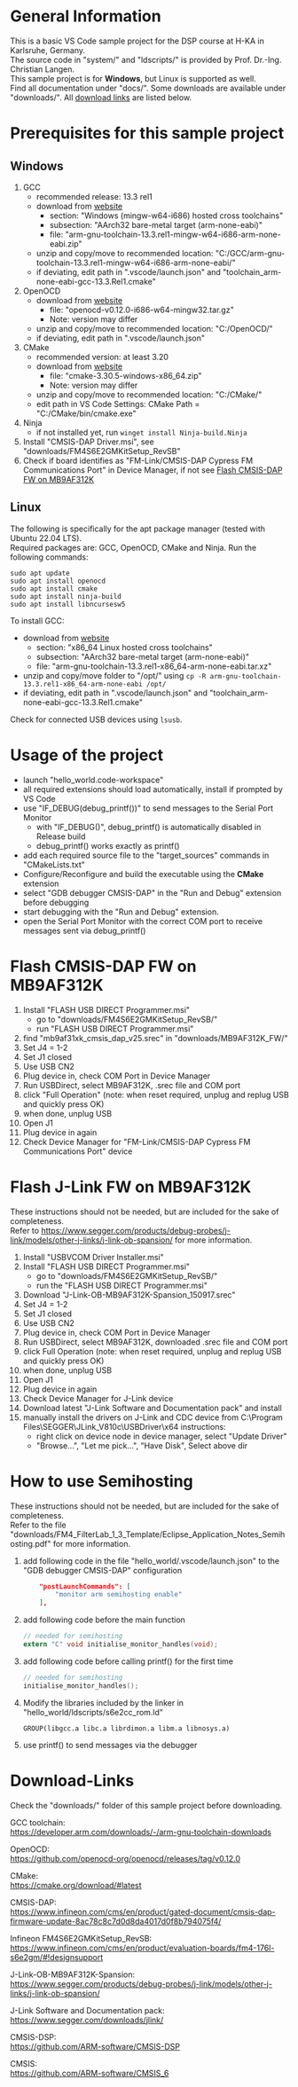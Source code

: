 
# General Information

This is a basic VS Code sample project for the DSP course at H-KA in Karlsruhe, Germany.  
The source code in "system/" and "ldscripts/" is provided by Prof. Dr.-Ing. Christian Langen.  
This sample project is for __Windows__, but Linux is supported as well.  
Find all documentation under "docs/". Some downloads are available under "downloads/". All [download links](#download-links) are listed below.



# Prerequisites for this sample project

## Windows

1. GCC
    - recommended release: 13.3 rel1
    - download from [website](https://developer.arm.com/downloads/-/arm-gnu-toolchain-downloads)
        - section: "Windows (mingw-w64-i686) hosted cross toolchains"
        - subsection: "AArch32 bare-metal target (arm-none-eabi)"
        - file: "arm-gnu-toolchain-13.3.rel1-mingw-w64-i686-arm-none-eabi.zip"
    - unzip and copy/move to recommended location: "C:/GCC/arm-gnu-toolchain-13.3.rel1-mingw-w64-i686-arm-none-eabi/" 
    - if deviating, edit path in ".vscode/launch.json" and "toolchain_arm-none-eabi-gcc-13.3.Rel1.cmake"
1. OpenOCD 
    - download from [website](https://github.com/openocd-org/openocd/releases/tag/v0.12.0)
        - file: "openocd-v0.12.0-i686-w64-mingw32.tar.gz"
        - Note: version may differ
    - unzip and copy/move to recommended location: "C:/OpenOCD/"
    - if deviating, edit path in ".vscode/launch.json"
1. CMake
    - recommended version: at least 3.20
    - download from [website](https://cmake.org/download/#latest)
        - file: "cmake-3.30.5-windows-x86_64.zip"
        - Note: version may differ
    - unzip and copy/move to recommended location: "C:/CMake/"
    - edit path in VS Code Settings: CMake Path = "C:/CMake/bin/cmake.exe"
1. Ninja
    - if not installed yet, run `winget install Ninja-build.Ninja`
1. Install "CMSIS-DAP Driver.msi", see "downloads/FM4S6E2GMKitSetup_RevSB"
1. Check if board identifies as "FM-Link/CMSIS-DAP Cypress FM Communications Port" in Device Manager, if not see [Flash CMSIS-DAP FW on MB9AF312K](#flash-cmsis-dap-fw-on-mb9af312k)


## Linux

The following is specifically for the apt package manager (tested with Ubuntu 22.04 LTS).  
Required packages are: GCC, OpenOCD, CMake and Ninja.
Run the following commands:

```
sudo apt update
sudo apt install openocd
sudo apt install cmake
sudo apt install ninja-build
sudo apt install libncursesw5
```

To install GCC:
- download from [website](https://developer.arm.com/downloads/-/arm-gnu-toolchain-downloads)
    - section: "x86_64 Linux hosted cross toolchains"
    - subsection: "AArch32 bare-metal target (arm-none-eabi)"
    - file: "arm-gnu-toolchain-13.3.rel1-x86_64-arm-none-eabi.tar.xz"
- unzip and copy/move folder to "/opt/" using `cp -R arm-gnu-toolchain-13.3.rel1-x86_64-arm-none-eabi /opt/`
- if deviating, edit path in ".vscode/launch.json" and "toolchain_arm-none-eabi-gcc-13.3.Rel1.cmake"

Check for connected USB devices using `lsusb`.




# Usage of the project

- launch "hello_world.code-workspace"
- all required extensions should load automatically, install if prompted by VS Code
- use "IF_DEBUG(debug_printf())" to send messages to the Serial Port Monitor
    - with "IF_DEBUG()", debug_printf() is automatically disabled in Release build
    - debug_printf() works exactly as printf()
- add each required source file to the "target_sources" commands in "CMakeLists.txt"
- Configure/Reconfigure and build the executable using the __CMake__ extension
- select "GDB debugger CMSIS-DAP" in the "Run and Debug" extension before debugging
- start debugging with the "Run and Debug" extension.
- open the Serial Port Monitor with the correct COM port to receive messages sent via debug_printf()


 



# Flash CMSIS-DAP FW on MB9AF312K

1. Install "FLASH USB DIRECT Programmer.msi"
    - go to "downloads/FM4S6E2GMKitSetup_RevSB/"
    - run "FLASH USB DIRECT Programmer.msi"
1. find "mb9af31xk_cmsis_dap_v25.srec" in "downloads/MB9AF312K_FW/"
1. Set J4 = 1-2
1. Set J1 closed
1. Use USB CN2
1. Plug device in, check COM Port in Device Manager
1. Run USBDirect, select MB9AF312K, .srec file and COM port
1. click "Full Operation" (note: when reset required, unplug and replug USB and quickly press OK)
1. when done, unplug USB
1. Open J1
1. Plug device in again
1. Check Device Manager for "FM-Link/CMSIS-DAP Cypress FM Communications Port" device





# Flash J-Link FW on MB9AF312K

These instructions should not be needed, but are included for the sake of completeness.  
Refer to https://www.segger.com/products/debug-probes/j-link/models/other-j-links/j-link-ob-spansion/ for more information.
1. Install "USBVCOM Driver Installer.msi"
2. Install "FLASH USB DIRECT Programmer.msi"
    - go to "downloads/FM4S6E2GMKitSetup_RevSB/"
    - run the "FLASH USB DIRECT Programmer.msi"
3. Download "J-Link-OB-MB9AF312K-Spansion_150917.srec"
4. Set J4 = 1-2
5. Set J1 closed
6. Use USB CN2
7. Plug device in, check COM Port in Device Manager
8. Run USBDirect, select MB9AF312K, downloaded .srec file and COM port
9. click Full Operation (note: when reset required, unplug and replug USB and quickly press OK)
10. when done, unplug USB
11. Open J1
12. Plug device in again
13. Check Device Manager for J-Link device
14. Download latest "J-Link Software and Documentation pack" and install
15. manually install the drivers on J-Link and CDC device from C:\Program Files\SEGGER\JLink_V810c\USBDriver\x64
instructions: 
    - right click on device node in device manager, select "Update Driver"
    - "Browse...", "Let me pick...", "Have Disk", Select above dir

	


# How to use Semihosting

These instructions should not be needed, but are included for the sake of completeness.  
Refer to the file "downloads/FM4_FilterLab_1_3_Template/Eclipse_Application_Notes_Semihosting.pdf" for more information.
1. add following code in the file "hello_world/.vscode/launch.json" to the "GDB debugger CMSIS-DAP" configuration
    ```JSON
        "postLaunchCommands": [
            "monitor arm semihosting enable"
        ],
    ```
1. add following code before the main function
    ```C
    // needed for semihosting
    extern "C" void initialise_monitor_handles(void);
    ```
1. add following code before calling printf() for the first time
    ```C
    // needed for semihosting
    initialise_monitor_handles();
    ```
1. Modify the libraries included by the linker in "hello_world/ldscripts/s6e2cc_rom.ld"
    ```
    GROUP(libgcc.a libc.a librdimon.a libm.a libnosys.a)
    ```
1. use printf() to send messages via the debugger






# Download-Links

Check the "downloads/" folder of this sample project before downloading.

GCC toolchain:  
https://developer.arm.com/downloads/-/arm-gnu-toolchain-downloads

OpenOCD:  
https://github.com/openocd-org/openocd/releases/tag/v0.12.0

CMake:  
https://cmake.org/download/#latest

CMSIS-DAP:  
https://www.infineon.com/cms/en/product/gated-document/cmsis-dap-firmware-update-8ac78c8c7d0d8da4017d0f8b794075f4/

Infineon FM4S6E2GMKitSetup_RevSB:  
https://www.infineon.com/cms/en/product/evaluation-boards/fm4-176l-s6e2gm/#!designsupport

J-Link-OB-MB9AF312K-Spansion:  
https://www.segger.com/products/debug-probes/j-link/models/other-j-links/j-link-ob-spansion/

J-Link Software and Documentation pack:  
https://www.segger.com/downloads/jlink/

CMSIS-DSP:  
https://github.com/ARM-software/CMSIS-DSP

CMSIS:  
https://github.com/ARM-software/CMSIS_6
